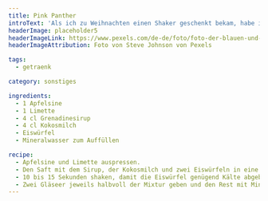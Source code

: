 ```yaml
---
title: Pink Panther
introText: 'Als ich zu Weihnachten einen Shaker geschenkt bekam, habe ich diesen Drink entwickelt. Keine Ahnung, ob es ihn unter anderem Namen schon gab.'
headerImage: placeholder5
headerImageLink: https://www.pexels.com/de-de/foto/foto-der-blauen-und-roten-abstrakten-malerei-3699270/
headerImageAttribution: Foto von Steve Johnson von Pexels

tags:
  - getraenk

category: sonstiges

ingredients:
  - 1 Apfelsine
  - 1 Limette
  - 4 cl Grenadinesirup
  - 4 cl Kokosmilch
  - Eiswürfel
  - Mineralwasser zum Auffüllen

recipe:
  - Apfelsine und Limette auspressen.
  - Den Saft mit dem Sirup, der Kokosmilch und zwei Eiswürfeln in eine Shaker geben.
  - 10 bis 15 Sekunden shaken, damit die Eiswürfel genügend Kälte abgeben.
  - Zwei Gläseer jeweils halbvoll der Mixtur geben und den Rest mit Mineralwasser auffüllen
---
```

